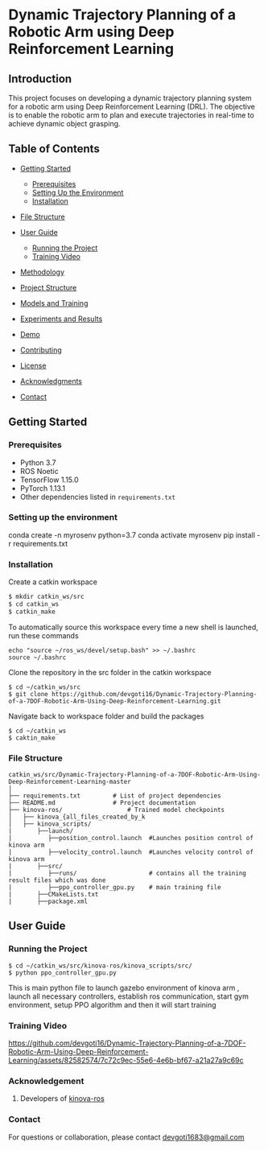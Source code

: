 # Dynamic Trajectory Planning of a Robotic Arm using Deep Reinforcement Learning

## Introduction
This project focuses on developing a dynamic trajectory planning system for a robotic arm using Deep Reinforcement Learning (DRL). The objective is to enable the robotic arm to plan and execute trajectories in real-time to achieve dynamic object grasping.


## Table of Contents
- [Getting Started](getting-started)
  - [Prerequisites](#prerequisites)
  - [Setting Up the Environment](#setting-up-the-environment)
  - [Installation](#installation)
- [File Structure](#file-structure)
- [User Guide](#user-guide)
  - [Running the Project](#running-the-project)
  - [Training Video](training-video)
- [Methodology](#methodology)
- [Project Structure](#project-structure)
- [Models and Training](#models-and-training)
- [Experiments and Results](#experiments-and-results)
- [Demo](#demo)

- [Contributing](#contributing)
- [License](#license)
- [Acknowledgments](#acknowledgments)
- [Contact](#contact)

## Getting Started

### Prerequisites
- Python 3.7
- ROS Noetic
- TensorFlow 1.15.0
- PyTorch 1.13.1
- Other dependencies listed in `requirements.txt`

### Setting up the environment
conda create -n myrosenv python=3.7
conda activate myrosenv
pip install -r requirements.txt

### Installation
Create a catkin workspace
```sh
$ mkdir catkin_ws/src
$ cd catkin_ws
$ catkin_make
```

To automatically source this workspace every time a new shell is launched, run these commands
```
echo "source ~/ros_ws/devel/setup.bash" >> ~/.bashrc
source ~/.bashrc
```
Clone the repository in the src folder in the catkin workspace
```
$ cd ~/catkin_ws/src
$ git clone https://github.com/devgoti16/Dynamic-Trajectory-Planning-of-a-7DOF-Robotic-Arm-Using-Deep-Reinforcement-Learning.git
```

Navigate back to workspace folder and build the packages
```
$ cd ~/catkin_ws
$ caktin_make
```


### File Structure

```
catkin_ws/src/Dynamic-Trajectory-Planning-of-a-7DOF-Robotic-Arm-Using-Deep-Reinforcement-Learning-master
│
├── requirements.txt         # List of project dependencies
├── README.md                # Project documentation
├── kinova-ros/                  # Trained model checkpoints
│   ├── kinova_{all_files_created_by_k
│   ├── kinova_scripts/
|       ├──launch/
|          ├──position_control.launch  #Launches position control of kinova arm
|          ├──velocity_control.launch  #Launches velocity control of kinova arm
|       ├──src/
|          ├──runs/                    # contains all the training result files which was done
|          ├──ppo_controller_gpu.py    # main training file
|       ├──CMakeLists.txt
|       ├──package.xml

```

## User Guide
### Running the Project
```
$ cd ~/catkin_ws/src/kinova-ros/kinova_scripts/src/
$ python ppo_controller_gpu.py
````

This is main python file to launch gazebo environment of kinova arm , launch all necessary controllers, establish ros communication, start gym environment, setup PPO algorithm and then it will start training

### Training Video

https://github.com/devgoti16/Dynamic-Trajectory-Planning-of-a-7DOF-Robotic-Arm-Using-Deep-Reinforcement-Learning/assets/82582574/7c72c9ec-55e6-4e6b-bf67-a21a27a9c69c

### Acknowledgement
1. Developers of [kinova-ros](https://github.com/Kinovarobotics/kinova-ros)
   
### Contact
For questions or collaboration, please contact devgoti1683@gmail.com

